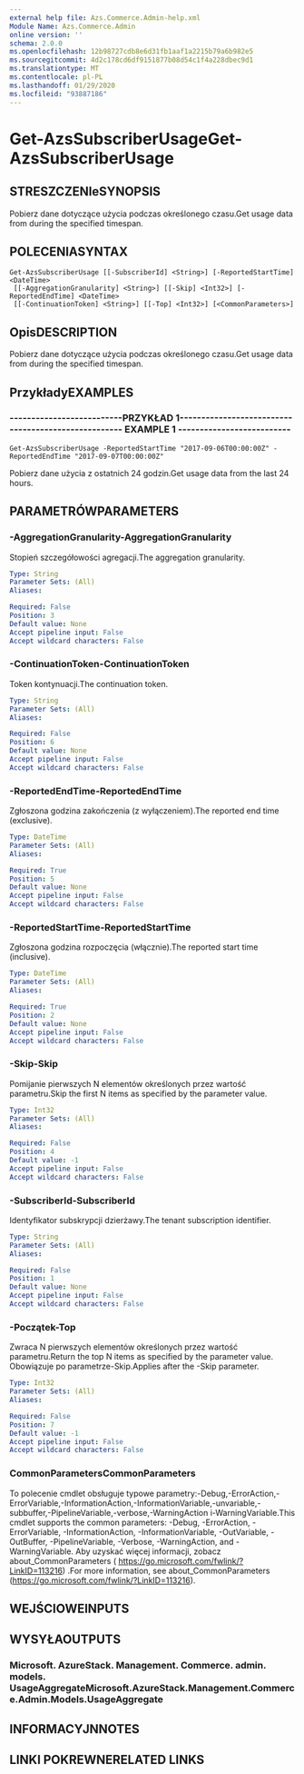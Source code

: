 ```yaml
---
external help file: Azs.Commerce.Admin-help.xml
Module Name: Azs.Commerce.Admin
online version: ''
schema: 2.0.0
ms.openlocfilehash: 12b98727cdb8e6d31fb1aaf1a2215b79a6b982e5
ms.sourcegitcommit: 4d2c178cd6df9151877b08d54c1f4a228dbec9d1
ms.translationtype: MT
ms.contentlocale: pl-PL
ms.lasthandoff: 01/29/2020
ms.locfileid: "93887186"
---
```

# <span data-ttu-id="ea440-101">Get-AzsSubscriberUsage</span><span class="sxs-lookup"><span data-stu-id="ea440-101">Get-AzsSubscriberUsage</span></span>

## <span data-ttu-id="ea440-102">STRESZCZENIe</span><span class="sxs-lookup"><span data-stu-id="ea440-102">SYNOPSIS</span></span>
<span data-ttu-id="ea440-103">Pobierz dane dotyczące użycia podczas określonego czasu.</span><span class="sxs-lookup"><span data-stu-id="ea440-103">Get usage data from during the specified timespan.</span></span>

## <span data-ttu-id="ea440-104">POLECENIA</span><span class="sxs-lookup"><span data-stu-id="ea440-104">SYNTAX</span></span>

```
Get-AzsSubscriberUsage [[-SubscriberId] <String>] [-ReportedStartTime] <DateTime>
 [[-AggregationGranularity] <String>] [[-Skip] <Int32>] [-ReportedEndTime] <DateTime>
 [[-ContinuationToken] <String>] [[-Top] <Int32>] [<CommonParameters>]
```

## <span data-ttu-id="ea440-105">Opis</span><span class="sxs-lookup"><span data-stu-id="ea440-105">DESCRIPTION</span></span>
<span data-ttu-id="ea440-106">Pobierz dane dotyczące użycia podczas określonego czasu.</span><span class="sxs-lookup"><span data-stu-id="ea440-106">Get usage data from during the specified timespan.</span></span>

## <span data-ttu-id="ea440-107">Przykłady</span><span class="sxs-lookup"><span data-stu-id="ea440-107">EXAMPLES</span></span>

### <span data-ttu-id="ea440-108">--------------------------PRZYKŁAD 1--------------------------</span><span class="sxs-lookup"><span data-stu-id="ea440-108">-------------------------- EXAMPLE 1 --------------------------</span></span>
```
Get-AzsSubscriberUsage -ReportedStartTime "2017-09-06T00:00:00Z" -ReportedEndTime "2017-09-07T00:00:00Z"
```

<span data-ttu-id="ea440-109">Pobierz dane użycia z ostatnich 24 godzin.</span><span class="sxs-lookup"><span data-stu-id="ea440-109">Get usage data from the last 24 hours.</span></span>

## <span data-ttu-id="ea440-110">PARAMETRÓW</span><span class="sxs-lookup"><span data-stu-id="ea440-110">PARAMETERS</span></span>

### <span data-ttu-id="ea440-111">-AggregationGranularity</span><span class="sxs-lookup"><span data-stu-id="ea440-111">-AggregationGranularity</span></span>
<span data-ttu-id="ea440-112">Stopień szczegółowości agregacji.</span><span class="sxs-lookup"><span data-stu-id="ea440-112">The aggregation granularity.</span></span>

```yaml
Type: String
Parameter Sets: (All)
Aliases: 

Required: False
Position: 3
Default value: None
Accept pipeline input: False
Accept wildcard characters: False
```

### <span data-ttu-id="ea440-113">-ContinuationToken</span><span class="sxs-lookup"><span data-stu-id="ea440-113">-ContinuationToken</span></span>
<span data-ttu-id="ea440-114">Token kontynuacji.</span><span class="sxs-lookup"><span data-stu-id="ea440-114">The continuation token.</span></span>

```yaml
Type: String
Parameter Sets: (All)
Aliases: 

Required: False
Position: 6
Default value: None
Accept pipeline input: False
Accept wildcard characters: False
```

### <span data-ttu-id="ea440-115">-ReportedEndTime</span><span class="sxs-lookup"><span data-stu-id="ea440-115">-ReportedEndTime</span></span>
<span data-ttu-id="ea440-116">Zgłoszona godzina zakończenia (z wyłączeniem).</span><span class="sxs-lookup"><span data-stu-id="ea440-116">The reported end time (exclusive).</span></span>

```yaml
Type: DateTime
Parameter Sets: (All)
Aliases: 

Required: True
Position: 5
Default value: None
Accept pipeline input: False
Accept wildcard characters: False
```

### <span data-ttu-id="ea440-117">-ReportedStartTime</span><span class="sxs-lookup"><span data-stu-id="ea440-117">-ReportedStartTime</span></span>
<span data-ttu-id="ea440-118">Zgłoszona godzina rozpoczęcia (włącznie).</span><span class="sxs-lookup"><span data-stu-id="ea440-118">The reported start time (inclusive).</span></span>

```yaml
Type: DateTime
Parameter Sets: (All)
Aliases: 

Required: True
Position: 2
Default value: None
Accept pipeline input: False
Accept wildcard characters: False
```

### <span data-ttu-id="ea440-119">-Skip</span><span class="sxs-lookup"><span data-stu-id="ea440-119">-Skip</span></span>
<span data-ttu-id="ea440-120">Pomijanie pierwszych N elementów określonych przez wartość parametru.</span><span class="sxs-lookup"><span data-stu-id="ea440-120">Skip the first N items as specified by the parameter value.</span></span>

```yaml
Type: Int32
Parameter Sets: (All)
Aliases: 

Required: False
Position: 4
Default value: -1
Accept pipeline input: False
Accept wildcard characters: False
```

### <span data-ttu-id="ea440-121">-SubscriberId</span><span class="sxs-lookup"><span data-stu-id="ea440-121">-SubscriberId</span></span>
<span data-ttu-id="ea440-122">Identyfikator subskrypcji dzierżawy.</span><span class="sxs-lookup"><span data-stu-id="ea440-122">The tenant subscription identifier.</span></span>

```yaml
Type: String
Parameter Sets: (All)
Aliases: 

Required: False
Position: 1
Default value: None
Accept pipeline input: False
Accept wildcard characters: False
```

### <span data-ttu-id="ea440-123">-Początek</span><span class="sxs-lookup"><span data-stu-id="ea440-123">-Top</span></span>
<span data-ttu-id="ea440-124">Zwraca N pierwszych elementów określonych przez wartość parametru.</span><span class="sxs-lookup"><span data-stu-id="ea440-124">Return the top N items as specified by the parameter value.</span></span>
<span data-ttu-id="ea440-125">Obowiązuje po parametrze-Skip.</span><span class="sxs-lookup"><span data-stu-id="ea440-125">Applies after the -Skip parameter.</span></span>

```yaml
Type: Int32
Parameter Sets: (All)
Aliases: 

Required: False
Position: 7
Default value: -1
Accept pipeline input: False
Accept wildcard characters: False
```

### <span data-ttu-id="ea440-126">CommonParameters</span><span class="sxs-lookup"><span data-stu-id="ea440-126">CommonParameters</span></span>
<span data-ttu-id="ea440-127">To polecenie cmdlet obsługuje typowe parametry:-Debug,-ErrorAction,-ErrorVariable,-InformationAction,-InformationVariable,-unvariable,-subbuffer,-PipelineVariable,-verbose,-WarningAction i-WarningVariable.</span><span class="sxs-lookup"><span data-stu-id="ea440-127">This cmdlet supports the common parameters: -Debug, -ErrorAction, -ErrorVariable, -InformationAction, -InformationVariable, -OutVariable, -OutBuffer, -PipelineVariable, -Verbose, -WarningAction, and -WarningVariable.</span></span> <span data-ttu-id="ea440-128">Aby uzyskać więcej informacji, zobacz about_CommonParameters ( https://go.microsoft.com/fwlink/?LinkID=113216) .</span><span class="sxs-lookup"><span data-stu-id="ea440-128">For more information, see about_CommonParameters (https://go.microsoft.com/fwlink/?LinkID=113216).</span></span>

## <span data-ttu-id="ea440-129">WEJŚCIOWE</span><span class="sxs-lookup"><span data-stu-id="ea440-129">INPUTS</span></span>

## <span data-ttu-id="ea440-130">WYSYŁA</span><span class="sxs-lookup"><span data-stu-id="ea440-130">OUTPUTS</span></span>

### <span data-ttu-id="ea440-131">Microsoft. AzureStack. Management. Commerce. admin. models. UsageAggregate</span><span class="sxs-lookup"><span data-stu-id="ea440-131">Microsoft.AzureStack.Management.Commerce.Admin.Models.UsageAggregate</span></span>

## <span data-ttu-id="ea440-132">INFORMACYJN</span><span class="sxs-lookup"><span data-stu-id="ea440-132">NOTES</span></span>

## <span data-ttu-id="ea440-133">LINKI POKREWNE</span><span class="sxs-lookup"><span data-stu-id="ea440-133">RELATED LINKS</span></span>

